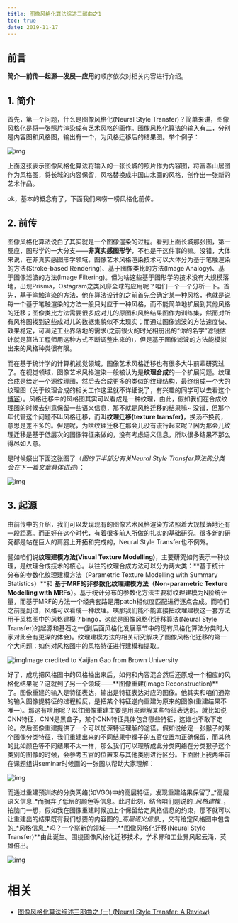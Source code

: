 ```yaml
---
title: 图像风格化算法综述三部曲之1
toc: true
date: 2019-11-17
---
```



## **前言**

**简介—前传—起源—发展—应用**的顺序依次对相关内容进行介绍。

## **1. 简介**

首先，第一个问题，什么是图像风格化(Neural Style Transfer)？简单来讲，图像风格化是将一张照片渲染成有艺术风格的画作。图像风格化算法的输入有二，分别是内容图和风格图，输出有一个，为风格迁移后的结果图。举个例子：

![img](https://pic3.zhimg.com/80/v2-2c42963322d402dd6dcb2cce65e4ff0e_hd.jpg)

上面这张表示图像风格化算法将输入的一张长城的照片作为内容图，将富春山居图作为风格图，将长城的内容保留，风格替换成中国山水画的风格，创作出一张新的艺术作品。

ok，基本的概念有了，下面我们来唠一唠风格化前传。

## **2. 前传**

图像风格化算法说白了其实就是一个图像渲染的过程。看到上面长城那张图，第一反应，图形学的一大分支——**非真实感图形学**，不也是干这件事的嘛。没错，大体来说，在非真实感图形学领域，图像艺术风格渲染技术可以大体分为基于笔触渲染的方法(Stroke-based Rendering)、基于图像类比的方法(Image Analogy)、基于图像滤波的方法(Image Filtering)。但为啥这些基于图形学的技术没有大规模落地，出现Prisma，Ostagram之类风靡全球的应用呢？咱们一个一个分析一下。首先，基于笔触渲染的方法，他在算法设计的之前首先会确定某一种风格，也就是说每一个基于笔触渲染的方法一般只对应于一种风格，而不能简单地扩展到其他风格的迁移；图像类比方法需要很多成对儿的原图和风格结果图作为训练集，然而对所有风格图找到这些成对儿的数据集貌似不太现实；而通过图像滤波的方法速度快、效果稳定，可满足工业界落地的需求(之前很火的时光相册出的“你的名字”滤镜估计就是算法工程师用这种方式不断调整出来的)，但是基于图像滤波的方法能模拟出来的风格种类很有限。

而在基于统计学的计算机视觉领域，图像艺术风格迁移也有很多大牛前辈研究过了。在视觉领域，图像艺术风格渲染一般被认为是**纹理合成**的一个扩展问题。纹理合成是给定一个源纹理图，然后去合成更多的类似的纹理结构，最终组成一个大的纹理图（关于纹理合成的相关工作这里就不详细说了，有兴趣的同学可以去看这个[博客](https://link.zhihu.com/?target=http%3A//www.cnblogs.com/dongdu/p/5073561.html)）。风格迁移中的风格图其实可以看成是一种纹理，由此，假如我们在合成纹理图的时候去刻意保留一些语义信息，那不就是风格迁移的结果嘛~ 没错，但那个年代管这个问题不叫风格迁移，而叫**纹理迁移(texture transfer)**，换汤不换药，意思是差不多的。但是呢，为啥纹理迁移在那会儿没有流行起来呢？因为那会儿纹理迁移是基于低层次的图像特征来做的，没有考虑语义信息，所以很多结果不那么得尽如人意。

是时候祭出下面这张图了（*图的下半部分有关Neural Style Transfer算法的分类会在下一篇文章具体讲述*）：

![img](https://pic3.zhimg.com/80/v2-b984b631e0a0782ba79ae13492df2126_hd.jpg)

## **3. 起源**

由前传中的介绍，我们可以发现现有的图像艺术风格渲染方法照着大规模落地还有一段距离。而正好在这个时代，有着很多前人所做的扎实的基础研究。很多新的研究都是站在巨人的肩膀上开拓和完成的，Neural Style Transfer也不例外。

譬如咱们说**纹理建模方法(Visual Texture Modelling)**，主要研究如何表示一种纹理，是纹理合成技术的核心。以往的纹理合成方法可以分为两大类：**基于统计分布的参数化纹理建模方法（Parametric Texture Modelling with Summary Statistics）**和 **基于MRF的非参数化纹理建模方法（Non-parametric Texture Modelling with MRFs）**。基于统计分布的参数化方法主要将纹理建模为N阶统计量，而基于MRF的方法一个经典套路是用patch相似度匹配进行逐点合成。而咱们之前提到过，风格可以看成一种纹理。咦那我们能不能直接把纹理建模这一套方法用于风格图中的风格建模？bingo，这就是图像风格化迁移算法(Neural Style Transfer)的起源和基石之一(到后面风格化发展章节中的现有风格化算法分类时大家对此会有更深的体会)。纹理建模方法的相关研究解决了图像风格化迁移的第一个大问题：如何对风格图中的风格特征进行建模和提取。

![img](https://pic3.zhimg.com/80/v2-9459de357eed0810b2a5202d40f2c032_hd.jpg)Image credited to Kaijian Gao from Brown University

好了，成功把风格图中的风格抽出来后，如何和内容混合然后还原成一个相应的风格化结果呢？这就到了另一个领域——**图像重建(Image Reconstruction)**了。图像重建的输入是特征表达，输出是特征表达对应的图像。他其实和咱们通常的输入图像提特征的过程相反，是把某个特征逆向重建为原来的图像(重建结果不唯一)。那这有啥用呢？以往图像重建主要是用来理解某些特征表达的。就比如说CNN特征，CNN是黑盒子，某个CNN特征具体包含哪些特征，这谁也不敢下定论。然后图像重建提供了一个可以加深特征理解的途径。假如说给定一张猴子的某个图像分类特征，我们重建出来的不同结果中猴子的五官位置均正确保留，而其他的比如颜色等不同结果不太一样，那么我们可以理解成此分类网络在分类猴子这个类别的图像的时候，会参考五官的位置来与其他类别进行区分。下面附上我两年前在课题组讲seminar时候画的一张图以帮助大家理解：

![img](https://pic2.zhimg.com/80/v2-1af1ab49257d807f9cdfe396871e0839_hd.jpg)

而通过重建预训练的分类网络(如VGG)中的高层特征，发现重建结果保留了_*高层语义信息_*而摒弃了低层的颜色等信息。此时此刻，结合咱们刚说的_*风格建模_*，拍脑门一想，假如我在图像重建时候加上个保留给定风格信息的约束，那不就可以让重建出的结果既有我们想要的内容图的_*高层语义信息_*，又有给定风格图中包含的_*风格信息_*吗？一个崭新的领域——**图像风格化迁移(Neural Style Transfer)**由此诞生。围绕图像风格化迁移技术，学术界和工业界风起云涌，英雄倍出。

![img](https://pic3.zhimg.com/80/v2-94c2603c78fd73fbf7a10349dea4744a_hd.jpg)



# 相关

- [图像风格化算法综述三部曲之 (一) (Neural Style Transfer: A Review)](https://zhuanlan.zhihu.com/p/36238178)
